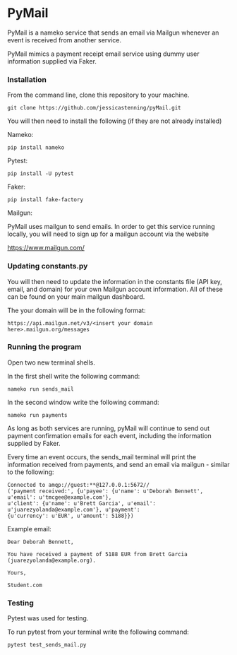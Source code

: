 # PyMail

PyMail is a nameko service that sends an email via Mailgun whenever an event is received from another service.

PyMail mimics a payment receipt email service using dummy user information supplied via Faker.

### Installation

From the command line, clone this repository to your machine.
```
git clone https://github.com/jessicastenning/pyMail.git
```
You will then need to install the following (if they are not already installed)

Nameko:
```
pip install nameko
```
Pytest:
```
pip install -U pytest
```
Faker:
```
pip install fake-factory
```
Mailgun:

PyMail uses mailgun to send emails. In order to get this service running locally, you will need to sign up for a mailgun account via the website

https://www.mailgun.com/


### Updating constants.py

You will then need to update the information in the constants file (API key, email, and domain) for your own Mailgun account information. All of these can be found on your main mailgun dashboard.

The your domain will be in the following format:
```
https://api.mailgun.net/v3/<insert your domain here>.mailgun.org/messages
```

### Running the program

Open two new terminal shells.

In the first shell write the following command:
```
nameko run sends_mail
```

In the second window write the following command:
```
nameko run payments
```

As long as both services are running, pyMail will continue to send out payment confirmation emails for each event, including the information supplied by Faker.

Every time an event occurs, the sends_mail terminal will print the information received from payments, and send an email via mailgun - similar to the following:
```
Connected to amqp://guest:**@127.0.0.1:5672//
('payment received:', {u'payee': {u'name': u'Deborah Bennett', u'email': u'tmcgee@example.com'},
u'client': {u'name': u'Brett Garcia', u'email': u'juarezyolanda@example.com'}, u'payment':
{u'currency': u'EUR', u'amount': 5188}})
```
Example email:
```
Dear Deborah Bennett,

You have received a payment of 5188 EUR from Brett Garcia (juarezyolanda@example.org).

Yours,

Student.com
```
### Testing

Pytest was used for testing.

To run pytest from your terminal write the following command:
```
pytest test_sends_mail.py
```
